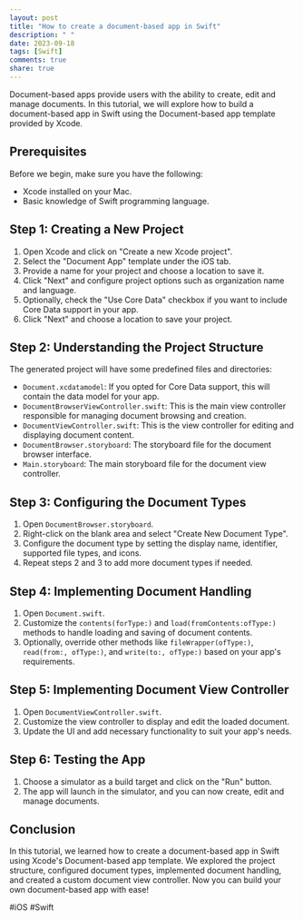 ```yaml
---
layout: post
title: "How to create a document-based app in Swift"
description: " "
date: 2023-09-18
tags: [Swift]
comments: true
share: true
---
```


Document-based apps provide users with the ability to create, edit and manage documents. In this tutorial, we will explore how to build a document-based app in Swift using the Document-based app template provided by Xcode.

## Prerequisites
Before we begin, make sure you have the following:
- Xcode installed on your Mac.
- Basic knowledge of Swift programming language.

## Step 1: Creating a New Project
1. Open Xcode and click on "Create a new Xcode project".
2. Select the "Document App" template under the iOS tab.
3. Provide a name for your project and choose a location to save it.
4. Click "Next" and configure project options such as organization name and language.
5. Optionally, check the "Use Core Data" checkbox if you want to include Core Data support in your app.
6. Click "Next" and choose a location to save your project.

## Step 2: Understanding the Project Structure
The generated project will have some predefined files and directories:
- `Document.xcdatamodel`: If you opted for Core Data support, this will contain the data model for your app.
- `DocumentBrowserViewController.swift`: This is the main view controller responsible for managing document browsing and creation.
- `DocumentViewController.swift`: This is the view controller for editing and displaying document content.
- `DocumentBrowser.storyboard`: The storyboard file for the document browser interface.
- `Main.storyboard`: The main storyboard file for the document view controller.

## Step 3: Configuring the Document Types
1. Open `DocumentBrowser.storyboard`.
2. Right-click on the blank area and select "Create New Document Type".
3. Configure the document type by setting the display name, identifier, supported file types, and icons.
4. Repeat steps 2 and 3 to add more document types if needed.

## Step 4: Implementing Document Handling
1. Open `Document.swift`.
2. Customize the `contents(forType:)` and `load(fromContents:ofType:)` methods to handle loading and saving of document contents.
3. Optionally, override other methods like `fileWrapper(ofType:)`, `read(from:, ofType:)`, and `write(to:, ofType:)` based on your app's requirements.

## Step 5: Implementing Document View Controller
1. Open `DocumentViewController.swift`.
2. Customize the view controller to display and edit the loaded document.
3. Update the UI and add necessary functionality to suit your app's needs.

## Step 6: Testing the App
1. Choose a simulator as a build target and click on the "Run" button.
2. The app will launch in the simulator, and you can now create, edit and manage documents.

## Conclusion
In this tutorial, we learned how to create a document-based app in Swift using Xcode's Document-based app template. We explored the project structure, configured document types, implemented document handling, and created a custom document view controller. Now you can build your own document-based app with ease!

#iOS #Swift